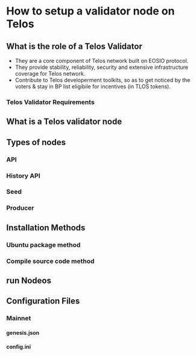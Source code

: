 # How to setup a validator node on Telos

## What is the role of a Telos Validator
* They are a core component of Telos network built on EOSIO protocol.
* They provide stability, reliability, security and extensive infrastructure coverage for Telos network.
* Contribute to Telos developerment toolkits, so as to get noticed by the voters & stay in BP list eligibile for incentives (in TLOS tokens).


### Telos Validator Requirements

## What is a Telos validator node

## Types of nodes

### API

### History API

### Seed

### Producer

## Installation Methods

### Ubuntu package method

### Compile source code method

## run Nodeos

## Configuration Files

### Mainnet

#### genesis.json

#### config.ini

